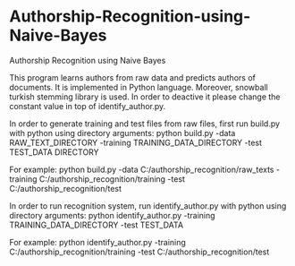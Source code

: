 # Authorship-Recognition-using-Naive-Bayes
Authorship Recognition using Naive Bayes

This program learns authors from raw data and predicts authors of documents. It is implemented in Python language.
Moreover, snowball turkish stemming library is used. In order to deactive it please change the constant value in top of identify_author.py.

In order to generate training and test files from raw files, first run build.py with python using directory arguments:
python build.py -data RAW_TEXT_DIRECTORY -training TRAINING_DATA_DIRECTORY -test TEST_DATA DIRECTORY

For example:
python build.py -data C:/authorship_recognition/raw_texts -training C:/authorship_recognition/training -test C:/authorship_recognition/test

In order to run recognition system, run identify_author.py with python using directory arguments:
python identify_author.py -training TRAINING_DATA_DIRECTORY -test TEST_DATA

For example:
python identify_author.py -training C:/authorship_recognition/training -test C:/authorship_recognition/test
